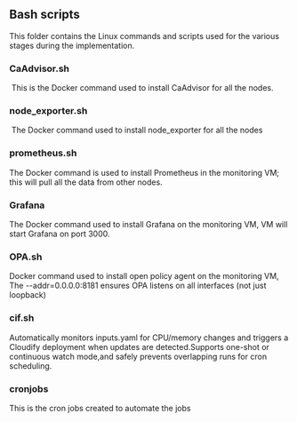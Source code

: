 ## Bash scripts
This folder contains the Linux commands and scripts used for the various stages during the implementation.
 ### CaAdvisor.sh
  This is the Docker command used to install CaAdvisor for all the nodes.
 ### node_exporter.sh
 The Docker command used to install node_exporter for all the nodes
 ### prometheus.sh
 The Docker command is used to install Prometheus in the monitoring VM; this will pull all the data from other nodes.
 ### Grafana
 The Docker command used to install Grafana on the monitoring VM, VM will start Grafana on port 3000.
 ### OPA.sh
 Docker command used to install open policy agent on the monitoring VM, The --addr=0.0.0.0:8181 ensures OPA listens on all interfaces (not just loopback)
 ### cif.sh
 Automatically monitors inputs.yaml for CPU/memory changes and triggers a Cloudify deployment when updates are detected.Supports one-shot or continuous watch mode,and safely prevents overlapping runs for cron scheduling.
 ### cronjobs
 This is the cron jobs created to automate the jobs
 
